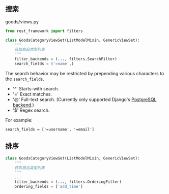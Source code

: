 ## 搜索

goods/views.py

```python
from rest_framework import filters

class GoodsCategoryViewSet(ListModelMixin, GenericViewSet):
    """
    获取商品类型列表
    """
    filter_backends = (..., filters.SearchFilter)
    search_fields = ('=name',)
```

The search behavior may be restricted by prepending various characters to the `search_fields`.

- '^' Starts-with search.
- '=' Exact matches.
- '@' Full-text search. (Currently only supported Django's [PostgreSQL backend](https://docs.djangoproject.com/en/dev/ref/contrib/postgres/search/).)
- '$' Regex search.

For example:

```
search_fields = ['=username', '=email']
```

## 排序

```python
class GoodsCategoryViewSet(ListModelMixin, GenericViewSet):
    """
    获取商品类型列表
    """
    ...
    filter_backends = (..., filters.OrderingFilter)
    ordering_fields = ['add_time']
```